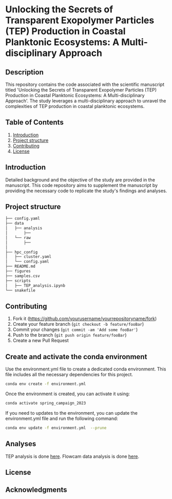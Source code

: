 # Unlocking the Secrets of Transparent Exopolymer Particles (TEP) Production in Coastal Planktonic Ecosystems: A Multi-disciplinary Approach

## Description

This repository contains the code associated with the scientific manuscript titled 'Unlocking the Secrets of Transparent Exopolymer Particles (TEP) Production in Coastal Planktonic Ecosystems: A Multi-disciplinary Approach'. The study leverages a multi-disciplinary approach to unravel the complexities of TEP production in coastal planktonic ecosystems.

## Table of Contents

1. [Introduction](#introduction)
2. [Project structure](#Project-structure)
4. [Contributing](#contributing)
5. [License](#license)

## Introduction

Detailed background and the objective of the study are provided in the manuscript. This code repository aims to supplement the manuscript by providing the necessary code to replicate the study's findings and analyses.

## Project structure

```bash
├── config.yaml
├── data
│   ├── analysis
│       ├── 
│   └── raw
│       ├── 
│
├── hpc_config
│   ├── cluster.yaml
│   └── config.yaml
├── README.md
├── figures
├── samples.csv
├── scripts
│   ├── TEP_analysis.ipynb
└── snakefile
```

## Contributing

1. Fork it (<https://github.com/yourusername/yourrepositoryname/fork>)
2. Create your feature branch (`git checkout -b feature/fooBar`)
3. Commit your changes (`git commit -am 'Add some fooBar'`)
4. Push to the branch (`git push origin feature/fooBar`)
5. Create a new Pull Request

## Create and activate the conda environment

Use the environment.yml file to create a dedicated conda environment. This file includes all the necessary dependencies for this project.

```bash
conda env create -f environment.yml
```

Once the environment is created, you can activate it using:

```bash
conda activate spring_campaign_2023
```

If you need to updates to the environment, you can update the environment.yml file and run the following command:

```bash
conda env update -f environment.yml  --prune
```

## Analyses
TEP analysis is done [here](scripts/TEP_analysis.ipynb).
Flowcam data analysis is done [here](scripts/flowcam.ipynb).

## License


## Acknowledgments
